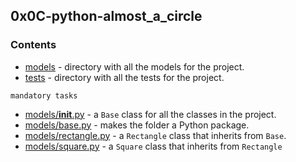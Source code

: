 ## 0x0C-python-almost_a_circle

### Contents

* [models](https://github.com/j88moja-code/alx-higher_level_programming/tree/main/0x0C-python-almost_a_circle/models) - directory with all the models for the project.
* [tests](https://github.com/j88moja-code/alx-higher_level_programming/tree/main/0x0C-python-almost_a_circle/tests) - directory with all the tests for the project.

`mandatory tasks`

* [models/__init__.py](https://github.com/j88moja-code/alx-higher_level_programming/blob/main/0x0C-python-almost_a_circle/models/__init__.py) - a `Base` class for all the classes in the project.
* [models/base.py](https://github.com/j88moja-code/alx-higher_level_programming/blob/main/0x0C-python-almost_a_circle/models/base.py) - makes the folder a Python package.
* [models/rectangle.py](https://github.com/j88moja-code/alx-higher_level_programming/blob/main/0x0C-python-almost_a_circle/models/rectangle.py) - a `Rectangle` class that inherits from `Base`.
* [models/square.py](https://github.com/j88moja-code/alx-higher_level_programming/blob/main/0x0C-python-almost_a_circle/models/square.py) - a `Square` class that inherits from `Rectangle`
